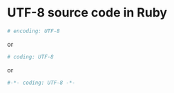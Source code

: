 # UTF-8 source code in Ruby

```ruby
# encoding: UTF-8
```

or

```ruby
# coding: UTF-8
```

or

```ruby
#-*- coding: UTF-8 -*-
```
